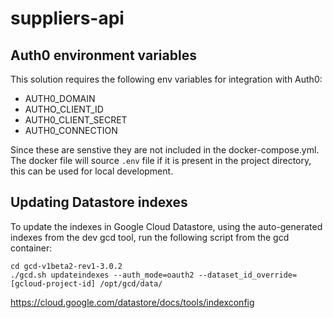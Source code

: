 # suppliers-api

## Auth0 environment variables
This solution requires the following env variables for integration with Auth0:
  - AUTH0_DOMAIN
  - AUTHO_CLIENT_ID
  - AUTH0_CLIENT_SECRET
  - AUTH0_CONNECTION

Since these are senstive they are not included in the docker-compose.yml.
The docker file will source `.env` file if it is present in the project directory, this can be used for local development.


## Updating Datastore indexes

To update the indexes in Google Cloud Datastore, using the auto-generated indexes from the dev gcd tool, run the following script from the gcd container:

```
cd gcd-v1beta2-rev1-3.0.2
./gcd.sh updateindexes --auth_mode=oauth2 --dataset_id_override=[gcloud-project-id] /opt/gcd/data/
```

https://cloud.google.com/datastore/docs/tools/indexconfig

